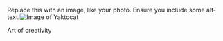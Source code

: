 Replace this with an image, like your photo. Ensure you include some alt-text.![Image of Yaktocat](https://octodex.github.com/images/yaktocat.png)
    
   Art of creativity 
